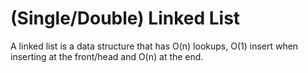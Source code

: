 # (Single/Double) Linked List

A linked list is a data structure that has O(n) lookups, O(1) insert when inserting at the front/head and O(n) at the end.


